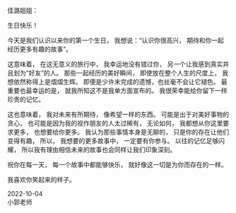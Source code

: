 佳潞姐姐：  

生日快乐！

今天是我们认识以来你的第一个生日， 我想说：“认识你很高兴， 期待和你一起经历更多有趣的故事”。   

这意味着， 在这无意义的旅行中， 我幸运地没有错过你， 另一个让我感到真实并且划为“好友”的人。 
那些一起经历的美好瞬间， 即使放在整个人生的尺度上， 我想依然称得上是熠熠生辉。 即便是少许未完成的遗憾，也丝毫不会让它褪色。
最重要也最幸运的是， 就我所知这不是我单方面宣布的。 我很荣幸能给你留下一样珍贵的记忆。     

这也意味着， 我对未来有所期待， 像希望一样的东西。 
可能是出于对美好事物的贪心， 也可能是因为我的视作朋友的人太过稀有， 无论如何， 我都想从你这里要求更多， 也想要给你更多。 我认为那些事情本身是无聊的， 只是你的存在让他们变得有趣， 所以， 我想要的更多故事中， 一定要有你参与。
以往的记忆足够闪耀， 所以我有理由相信未来的故事也会同样让我们印象深刻。   

祝你在每一天， 每一个故事中都能够快乐， 就好像这一切是为你而存在的一样。  

我喜欢你笑起来的样子。 

2022-10-04  
小郭老师

